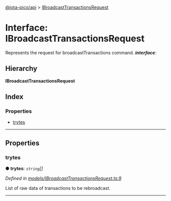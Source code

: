 [@iota-pico/api](../README.md) > [IBroadcastTransactionsRequest](../interfaces/ibroadcasttransactionsrequest.md)

# Interface: IBroadcastTransactionsRequest

Represents the request for broadcastTransactions command.
*__interface__*: 

## Hierarchy

**IBroadcastTransactionsRequest**

## Index

### Properties

* [trytes](ibroadcasttransactionsrequest.md#trytes)

---

## Properties

<a id="trytes"></a>

###  trytes

**●  trytes**:  *`string`[]* 

*Defined in [models/IBroadcastTransactionsRequest.ts:9](https://github.com/iotaeco/iota-pico-api/blob/6fd129f/src/models/IBroadcastTransactionsRequest.ts#L9)*

List of raw data of transactions to be rebroadcast.

___

